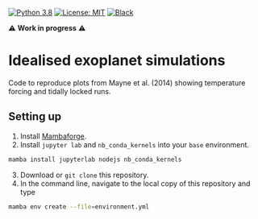 [![Python 3.8](https://img.shields.io/badge/python-3.8-blue.svg?logo=python&logoColor=white)](https://www.python.org/downloads/)
[![License: MIT](https://img.shields.io/badge/License-MIT-black.svg)](LICENSE)
[![Black](https://img.shields.io/badge/code%20style-black-000000.svg)](https://github.com/psf/black)

:warning: **Work in progress** :warning:

# Idealised exoplanet simulations
Code to reproduce plots from Mayne et al. (2014) showing temperature forcing and tidally locked runs.

## Setting up
1. Install [Mambaforge](https://github.com/conda-forge/miniforge#mambaforge).
2. Install `jupyter lab` and `nb_conda_kernels` into your `base` environment.
```bash
mamba install jupyterlab nodejs nb_conda_kernels
```
3. Download or `git clone` this repository.
4. In the command line, navigate to the local copy of this repository and type
```bash
mamba env create --file=environment.yml
```
